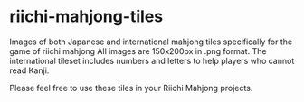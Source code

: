 # riichi-mahjong-tiles
Images of both Japanese and international mahjong tiles specifically for the game of riichi mahjong
All images are 150x200px in .png format.
The international tileset includes numbers and letters to help players who cannot read Kanji.

Please feel free to use these tiles in your Riichi Mahjong projects.
